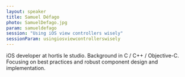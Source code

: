 ```yaml
---
layout: speaker
title: Samuel Défago
photo: SamuelDefago.jpg
param: samueldefago
session: "Using iOS view controllers wisely"
sessionParam: usingiosviewcontrollerswisely
---
```


iOS developer at hortis le studio. Background in C / C++ / Objective-C.
Focusing on best practices and robust component design and implementation.
